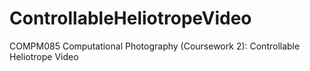 # ControllableHeliotropeVideo
COMPM085 Computational Photography (Coursework 2): Controllable Heliotrope Video
